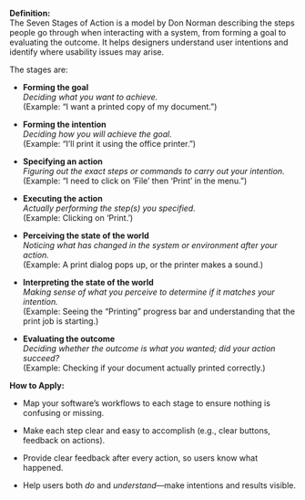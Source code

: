 **Definition:**  
The Seven Stages of Action is a model by Don Norman describing the steps people go through when interacting with a system, from forming a goal to evaluating the outcome. It helps designers understand user intentions and identify where usability issues may arise.

The stages are:

- **Forming the goal**  
    _Deciding what you want to achieve._  
    (Example: “I want a printed copy of my document.”)
    
- **Forming the intention**  
    _Deciding how you will achieve the goal._  
    (Example: “I’ll print it using the office printer.”)
    
- **Specifying an action**  
    _Figuring out the exact steps or commands to carry out your intention._  
    (Example: “I need to click on ‘File’ then ‘Print’ in the menu.”)
    
- **Executing the action**  
    _Actually performing the step(s) you specified._  
    (Example: Clicking on ‘Print.’)
    
- **Perceiving the state of the world**  
    _Noticing what has changed in the system or environment after your action._  
    (Example: A print dialog pops up, or the printer makes a sound.)
    
- **Interpreting the state of the world**  
    _Making sense of what you perceive to determine if it matches your intention._  
    (Example: Seeing the “Printing” progress bar and understanding that the print job is starting.)
    
- **Evaluating the outcome**  
    _Deciding whether the outcome is what you wanted; did your action succeed?_  
    (Example: Checking if your document actually printed correctly.)
    

**How to Apply:**

- Map your software’s workflows to each stage to ensure nothing is confusing or missing.
    
- Make each step clear and easy to accomplish (e.g., clear buttons, feedback on actions).
    
- Provide clear feedback after every action, so users know what happened.
    
- Help users both _do_ and _understand_—make intentions and results visible.
